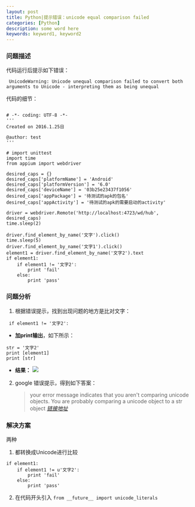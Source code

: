 ```yaml
---
layout: post
title: Python|提示错误：unicode equal comparison failed
categories: [Python]
description: some word here
keywords: keyword1, keyword2
---
```


### 问题描述
代码运行后提示如下错误：

``` UnicodeWarning: Unicode unequal comparison failed to convert both arguments to Unicode - interpreting them as being unequal```

代码的细节：

```

# -*- coding: UTF-8 -*-  
'''
Created on 2016.1.25日

@author: test
'''

# import unittest
import time
from appium import webdriver

desired_caps = {}
desired_caps['platformName'] = 'Android'
desired_caps['platformVersion'] = '6.0'
desired_caps['deviceName'] = '03b25e23437f1056'
desired_caps['appPackage'] = '待测试的apk的包名'
desired_caps['appActivity'] = '待测试的apk的需要启动的activity'

driver = webdriver.Remote('http://localhost:4723/wd/hub', desired_caps)
time.sleep(2)

driver.find_element_by_name('文字').click()
time.sleep(5)
driver.find_element_by_name('文字1').click()
element1 = driver.find_element_by_name('文字2').text
if element1:
    if element1 != '文字2':
        print 'fail'
    else:
        print 'pass'
```

### 问题分析

1. 根据错误提示，找到出现问题的地方是比对文字：

 ``` if element1 != '文字2':```

- **加print输出**，如下所示：

```
str = '文字2'
print [element1]
print [str]
```
- **结果：**
![](/images/2016-1-25-Unicode2.png)

2. google 错误提示，得到如下答案：

    > your error message indicates that you aren't comparing unicode objects. You are probably comparing a unicode object to a str object
    *[链接地址](http://stackoverflow.com/questions/18193305/python-unicode-equal-comparison-failed)*


### 解决方案
两种

1. 都转换成Unicode进行比较

```
if element1:
    if element1 != u'文字2':
        print 'fail'
    else:
        print 'pass'
```

2.  在代码开头引入 ```from __future__ import unicode_literals  ```



